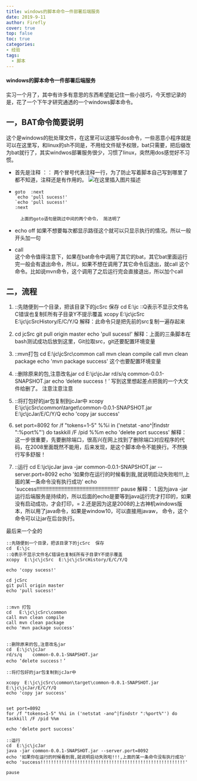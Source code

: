 ```yaml
---
title: windows的脚本命令一件部署后端服务
date: 2019-9-11
author: Firefly
cover: true
top: false
toc: true
categories:
- 经验
tags:
  - 脚本
---
```


#### windows的脚本命令一件部署后端服务


 实习一个月了，其中有许多有意思的东西希望能记住一些小技巧，今天想记录的是，花了一个下午才研究通透的一个windows脚本命令。

 ## 一，BAT命令简要说明
  这个是windows的批处理文件，在这里可以这接写dos命令，一些恶意小程序就是可以在这里写，和linux的sh不同是，不用给文件赋予权限，bat只需要，把后缀改为bat就行了，其实windwos部署服务很少，习惯了linux，突然用dos感觉好不习惯。
 - 首先是注释  ：：  两个冒号代表注释一行，为了防止写着脚本自己写到哪里了都不知道，注释还是有作用的。
![在这里插入图片描述](https://img-blog.csdnimg.cn/20190808105234421.png)
-     goto  :next
      `echo 'pull sucess!'
      `echo 'pull sucess!'
      :next
            
		上面的goto语句是跳过中间的两个命令， 简洁明了

- echo off
	如果不想要每次都显示路径这个就可以只显示执行的情况。所以一般开头加一句

-	call  
		这个命令值得注意下，如果在bat命令中调用了其它的bat，其它bat里面运行完一般会有退出命令，所以，如果不想在调用了其它命令后退出，就call 这个命令。比如说mvn命令，这个调用了之后运行完会直接退出，所以加个call



## 二，流程
	

 1.  ::先随便到一个目录，把该目录下的jcSrc  保存
cd  E:\jc
::Q表示不显示文件名C错误也复制E所有子目录Y不提示覆盖
xcopy  E:\jc\jcSrc  E:\jc\jcSrcHistory/E/C/Y/Q
解释：此命令只是把先前的src复制一遍存起来
 2. cd jcSrc
git pull origin master
echo 'pull sucess!'
解释：上面的三条脚本在bash测试成功后放到这里，Git拉取src，git还要配置环境变量
 3. ::mvn打包
cd   E:\jc\jcSrc\common
call mvn clean compile
call mvn clean package
echo 'mvn package success'
这个也要配置环境变量
4. ::删除原来的包,注意改名jar
cd  E:\jc\jcJar
rd/s/q    common-0.0.1-SNAPSHOT.jar
echo ‘delete success！’
写到这里想起差点把我的一个大文件给删了。 注意注意注意

5. ::将打包好的jar包复制到jcJar中
xcopy  E:\jc\jcSrc\common\target\common-0.0.1-SNAPSHOT.jar  E:\jc\jcJar/E/C/Y/Q
echo 'copy jar success'

6. set port=8092
for /f "tokens=1-5" %%i in ('netstat -ano^|findstr ":%port%"') do taskkill /F /pid %%m
 echo 'delete port success'
 解释：这一步很重要，先要删除端口，很高兴在网上找到了删除端口对应程序的代码，在2008里面既然不能用，后来发现，是这个脚本命令不能换行。不然换行写多舒服！
 
7. ::运行
cd  E:\jc\jcJar
java -jar common-0.0.1-SNAPSHOT.jar --server.port=8092
echo '如果你在运行的时候看到我,就说明启动失败啦!!!,上面的某一条命令没有执行成功'
echo 'success!!!!!!!!!!!!!!!!!!!!!!!!!!!!!!!!!!!!!!!!!!!!!!!!!!!!!!!'
pause
解释：
			1.因为java -jar  运行后端服务是持续的，所以后面的echo是要等到java运行完才打印的，如果没有启动成功，才会打印，=
			2.还是因为这是2008的上古神机windows版本，所以用了java命令，如果是window10，可以直接用javaw， 命令，这个命令可以让jar在后台执行。

最后来一个全的

    ::先随便到一个目录，把该目录下的jcSrc  保存
    cd  E:\jc
    ::Q表示不显示文件名C错误也复制E所有子目录Y不提示覆盖
    xcopy  E:\jc\jcSrc  E:\jc\jcSrcHistory/E/C/Y/Q
    
    echo 'copy sucess!'
    
    cd jcSrc
    git pull origin master
    echo 'pull sucess!'
    
    
    ::mvn 打包
    cd   E:\jc\jcSrc\common
    call mvn clean compile
    call mvn clean package
    echo 'mvn package success'
    
    
    ::删除原来的包,注意改名jar
    cd  E:\jc\jcJar
    rd/s/q    common-0.0.1-SNAPSHOT.jar
    echo ‘delete success！’
    
    ::将打包好的jar包复制到jcJar中
    
    xcopy  E:\jc\jcSrc\common\target\common-0.0.1-SNAPSHOT.jar  E:\jc\jcJar/E/C/Y/Q
    echo 'copy jar success'
    
    
    set port=8092
    for /f "tokens=1-5" %%i in ('netstat -ano^|findstr ":%port%"') do taskkill /F /pid %%m
      
    echo 'delete port success'
    
    ::运行
    cd  E:\jc\jcJar
    java -jar common-0.0.1-SNAPSHOT.jar --server.port=8092
    echo '如果你在运行的时候看到我,就说明启动失败啦!!!,上面的某一条命令没有执行成功'
    echo 'success!!!!!!!!!!!!!!!!!!!!!!!!!!!!!!!!!!!!!!!!!!!!!!!!!!!!!!!'
    
    pause


